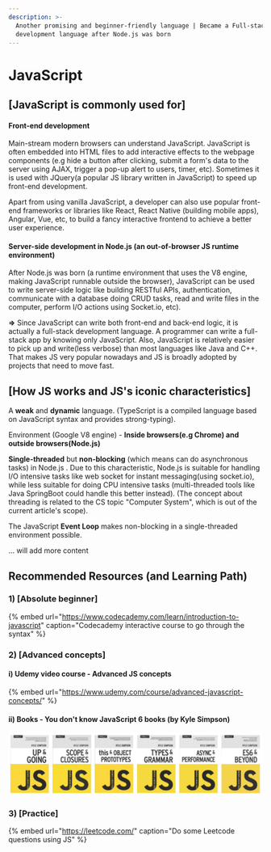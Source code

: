```yaml
---
description: >-
  Another promising and beginner-friendly language | Became a Full-stack
  development language after Node.js was born
---
```


# JavaScript

## \[JavaScript is commonly used for\]

#### Front-end development

Main-stream modern browsers can understand JavaScript. JavaScript is often embedded into HTML files to add interactive effects to the webpage components \(e.g hide a button after clicking, submit a form's data to the server using AJAX, trigger a pop-up alert to users, timer, etc\). Sometimes it is used with JQuery\(a popular JS library written in JavaScript\) to speed up front-end development. 

Apart from using vanilla JavaScript, a developer can also use popular front-end frameworks or libraries like React, React Native \(building mobile apps\), Angular, Vue, etc, to build a fancy interactive frontend to achieve a better user experience.



#### Server-side development in Node.js \(an out-of-browser JS runtime environment\)

After Node.js was born \(a runtime environment that uses the V8 engine, making JavaScript runnable outside the browser\), JavaScript can be used to write server-side logic like building RESTful APIs, authentication, communicate with a database doing CRUD tasks, read and write files in the computer, perform I/O actions using Socket.io, etc\).

**=&gt;** Since JavaScript can write both front-end and back-end logic, it is actually a full-stack development language. A programmer can write a full-stack app by knowing only JavaScript. Also, JavaScript is relatively easier to pick up and write\(less verbose\) than most languages like Java and C++. That makes JS very popular nowadays and JS is broadly adopted by projects that need to move fast.



## \[How JS works and JS's iconic characteristics\]

A **weak** and **dynamic** language. \(TypeScript is a compiled language based on JavaScript syntax and provides strong-typing\).

Environment \(Google V8 engine\) - **Inside browsers\(e.g Chrome\) and outside browsers\(Node.js\)**

**Single-threaded** but **non-blocking** \(which means can do asynchronous tasks\) in Node.js .  Due to this characteristic, Node.js is suitable for handling I/O intensive tasks like web socket for instant messaging\(using socket.io\), while less suitable for doing CPU intensive tasks \(multi-threaded tools like Java SpringBoot could handle this better instead\). \(The concept about threading is related to the CS topic "Computer System", which is out of the current article's scope\).

The JavaScript **Event Loop** makes non-blocking in a single-threaded environment possible.



... will add more content



## Recommended Resources \(and Learning Path\)

### 1\) \[Absolute beginner\] 

{% embed url="https://www.codecademy.com/learn/introduction-to-javascript" caption="Codecademy interactive course to go through the syntax" %}



### 2\) \[Advanced concepts\] 

#### i\) Udemy video course - Advanced JS concepts

{% embed url="https://www.udemy.com/course/advanced-javascript-concepts/" %}

#### ii\) Books - You don't know JavaScript 6 books \(by Kyle Simpson\)

![](../../.gitbook/assets/screenshot-2020-11-20-at-12.40.05-pm.png)





### 3\) \[Practice\] 

{% embed url="https://leetcode.com/" caption="Do some Leetcode questions using JS" %}








